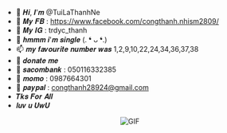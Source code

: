 - 👋 𝑯𝒊, 𝑰’𝒎 @TuiLaThanhNe
- 👀 𝑴𝒚 𝑭𝑩 : https://www.facebook.com/congthanh.nhism2809/
- 🌱 𝑴𝒚 𝑰𝑮 : trdyc_thanh
- 💞️ 𝒉𝒎𝒎𝒎 𝒊'𝒎 𝒔𝒊𝒏𝒈𝒍𝒆 (. ❛ ᴗ ❛.)
- 📫 𝒎𝒚 𝒇𝒂𝒗𝒐𝒖𝒓𝒊𝒕𝒆 𝒏𝒖𝒎𝒃𝒆𝒓 𝒘𝒂𝒔 1,2,9,10,22,24,34,36,37,38
- 🧧 𝒅𝒐𝒏𝒂𝒕𝒆 𝒎𝒆 
- 💜 𝒔𝒂𝒄𝒐𝒎𝒃𝒂𝒏𝒌 : 050116332385
- 🧨 𝒎𝒐𝒎𝒐 : 0987664301
- 🎨 𝒑𝒂𝒚𝒑𝒂𝒍 : congthanh28924@gmail.com
- 𝑻𝒌𝒔 𝑭𝒐𝒓 𝑨𝒍𝒍 
- 𝒍𝒖𝒗 𝒖 𝑼𝒘𝑼          
</p>
<p align="center">
    <img align="center" alt="GIF" src="https://preview.redd.it/gyxaxo9ke6o71.gif?format=mp4&s=0e9c9e5e8925c10183114b5d7b6155b7942533df" />
